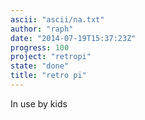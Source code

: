 ```yaml
---
ascii: "ascii/na.txt"
author: "raph"
date: "2014-07-19T15:37:23Z"
progress: 100
project: "retropi"
state: "done"
title: "retro pi"
---
```

In use by kids
